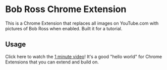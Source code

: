 # Bob Ross Chrome Extension

This is a Chrome Extension that replaces all images on YouTube.com with pictures of Bob Ross when enabled. Built it for a tutorial.

## Usage

Click here to watch the [1 minute video](https://www.youtube.com/watch?v=Zt_6UXvoKHM&ab_channel=HassanElMghari)! It's a good "hello world" for Chrome Extensions that you can extend and build on.

